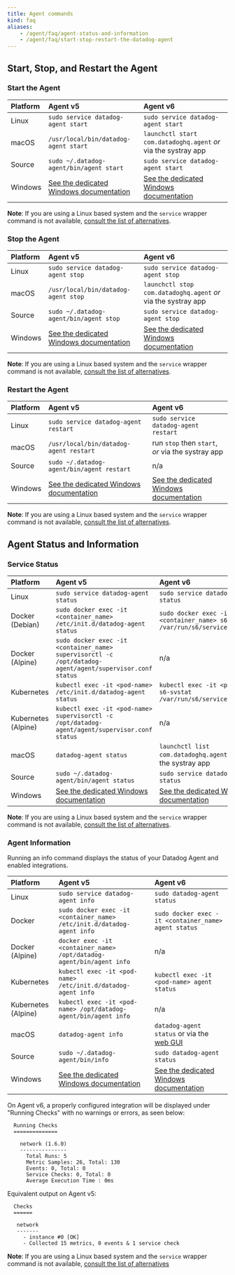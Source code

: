 ```yaml
---
title: Agent commands
kind: faq
aliases:
    - /agent/faq/agent-status-and-information
    - /agent/faq/start-stop-restart-the-datadog-agent
---
```



## Start, Stop, and Restart the Agent 

### Start the Agent

| Platform | Agent v5                                     | Agent v6                                                       |
| :------- | :------------------------------------------- | :------------------------------------------------------------- |
| Linux    | `sudo service datadog-agent start`           | `sudo service datadog-agent start`                             |
| macOS    | `/usr/local/bin/datadog-agent start`         | `launchctl start com.datadoghq.agent` *or* via the systray app |
| Source   | `sudo ~/.datadog-agent/bin/agent start`      | `sudo service datadog-agent start`                             |
| Windows  | [See the dedicated Windows documentation][1] | [See the dedicated Windows documentation][1]                   |

**Note**: If you are using a Linux based system and the `service` wrapper command is not available, [consult the list of alternatives][4].

### Stop the Agent

| Platform | Agent v5                                     | Agent v6                                                      |
| :------- | :------------------------------------------- | :------------------------------------------------------------ |
| Linux    | `sudo service datadog-agent stop`            | `sudo service datadog-agent stop`                             |
| macOS    | `/usr/local/bin/datadog-agent stop`          | `launchctl stop com.datadoghq.agent` *or* via the systray app |
| Source   | `sudo ~/.datadog-agent/bin/agent stop`       | `sudo service datadog-agent stop`                             |
| Windows  | [See the dedicated Windows documentation][1] | [See the dedicated Windows documentation][1]                  |

**Note**: If you are using a Linux based system and the `service` wrapper command is not available, [consult the list of alternatives][4].

### Restart the Agent 

| Platform | Agent v5                                     | Agent v6                                          |
| :------- | :------------------------------------------- | :------------------------------------------------ |
| Linux    | `sudo service datadog-agent restart`         | `sudo service datadog-agent restart`              |
| macOS    | `/usr/local/bin/datadog-agent restart`       | run `stop` then `start`, *or* via the systray app |
| Source   | `sudo ~/.datadog-agent/bin/agent restart`    | n/a                                               |
| Windows  | [See the dedicated Windows documentation][1] | [See the dedicated Windows documentation][1]      |

**Note**: If you are using a Linux based system and the `service` wrapper command is not available, [consult the list of alternatives][4].

## Agent Status and Information

### Service Status

| Platform            | Agent v5                                                                                                 | Agent v6                                                                      |
| :--------           | :-----                                                                                                   | :--------                                                                     |
| Linux               | `sudo service datadog-agent status`                                                                      | `sudo service datadog-agent status`                                           |
| Docker (Debian)     | `sudo docker exec -it <container_name> /etc/init.d/datadog-agent status`                                 | `sudo docker exec -it <container_name> s6-svstat /var/run/s6/services/agent/` |
| Docker (Alpine)     | `sudo docker exec -it <container_name> supervisorctl -c /opt/datadog-agent/agent/supervisor.conf status` | n/a                                                                           |
| Kubernetes          | `kubectl exec -it <pod-name> /etc/init.d/datadog-agent status`                                           | `kubectl exec -it <pod-name> s6-svstat /var/run/s6/services/agent/`           |
| Kubernetes (Alpine) | `kubectl exec -it <pod-name> supervisorctl -c /opt/datadog-agent/agent/supervisor.conf status`           | n/a                                                                           |
| macOS               | `datadog-agent status`                                                                                   | `launchctl list com.datadoghq.agent` *or* via the systray app                 |
| Source              | `sudo ~/.datadog-agent/bin/agent status`                                                                 | `sudo service datadog-agent status`                                           |
| Windows             | [See the dedicated Windows documentation][2]                                                             | [See the dedicated Windows documentation][2]                                  |

**Note**: If you are using a Linux based system and the `service` wrapper command is not available, [consult the list of alternatives][4].

### Agent Information

Running an info command displays the status of your Datadog Agent and enabled integrations.

| Platform            | Agent v5                                                               | Agent v6                                             |
| :--------           | :-----                                                                 | :--------                                            |
| Linux               | `sudo service datadog-agent info`                                      | `sudo datadog-agent status`                          |
| Docker              | `sudo docker exec -it <container_name> /etc/init.d/datadog-agent info` | `sudo docker exec -it <container_name> agent status` |
| Docker (Alpine)     | `docker exec -it <container_name> /opt/datadog-agent/bin/agent info`   | n/a                                                  |
| Kubernetes          | `kubectl exec -it <pod-name> /etc/init.d/datadog-agent info`           | `kubectl exec -it <pod-name> agent status`           |
| Kubernetes (Alpine) | `kubectl exec -it <pod-name> /opt/datadog-agent/bin/agent info`        | n/a                                                  |
| macOS               | `datadog-agent info`                                                   | `datadog-agent status` or via the [web GUI][3]       |
| Source              | `sudo ~/.datadog-agent/bin/info`                                       | `sudo datadog-agent status`                          |
| Windows             | [See the dedicated Windows documentation][2]                           | [See the dedicated Windows documentation][2]         |

On Agent v6, a properly configured integration will be displayed under "Running Checks" with no warnings or errors, as seen below:

```
  Running Checks
  ==============

    network (1.6.0)
    ---------------
      Total Runs: 5
      Metric Samples: 26, Total: 130
      Events: 0, Total: 0
      Service Checks: 0, Total: 0
      Average Execution Time : 0ms
```

Equivalent output on Agent v5:

```
  Checks
  ======

   network
   -------
     - instance #0 [OK]
     - Collected 15 metrics, 0 events & 1 service check
```

**Note**: If you are using a Linux based system and the `service` wrapper command is not available, [consult the list of alternatives][4]

[1]: /agent/basic_agent_usage/windows
[2]: /agent/basic_agent_usage/windows/#status-and-information
[3]: /agent/#using-the-gui
[4]: https://github.com/DataDog/datadog-agent/blob/master/docs/agent/changes.md#service-lifecycle-commands
